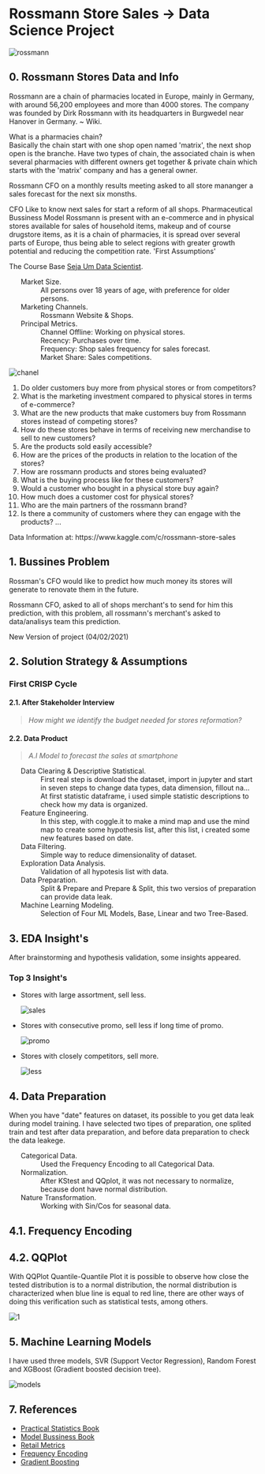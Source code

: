 # Rossmann Store Sales -> Data Science Project

![rossmann](https://user-images.githubusercontent.com/75986085/152585675-a7ceff53-8a6f-4548-84ea-abfd32c00fbf.png)


<h2>0. Rossmann Stores Data and Info</h2>
<p>Rossmann are a chain of pharmacies located in Europe, mainly in Germany, with around 56,200 employees and more than 4000 stores. The company was founded by Dirk Rossmann with its headquarters in Burgwedel near Hanover in Germany. ~ Wiki.</p>
<p>What is a pharmacies chain?<br>Basically the chain start with one shop open named 'matrix', the next shop open is the branche. Have two types of chain, the associated chain is when several pharmacies with different owners get together & private chain which starts with the 'matrix' company and has a general owner.</p>

<p>Rossmann CFO on a monthly results meeting asked to all store mananger a sales forecast for the next six monsths.</p>

<p>CFO Like to know next sales for start a reform of all shops.
Pharmaceutical Bussiness Model
Rossmann is present with an e-commerce and in physical stores available for sales of household items, makeup and of course drugstore items, as it is a chain of pharmacies, it is spread over several parts of Europe, thus being able to select regions with greater growth potential and reducing the competition rate.
'First Assumptions'</p>
<p>The Course Base <a href='https://sejaumdatascientist.com/eu-criei-esse-projeto-e-consegui-meu-primeiro-emprego-como-data-scientist/'>Seja Um Data Scientist</a>.</p>

<ul>
  <dl>
    <dt>Market Size.</dt>
      <dd>All persons over 18 years of age, with preference for older persons.</dd>
    <dt>Marketing Channels.</dt>
      <dd>Rossmann Website & Shops.</dd>
    <dt>Principal Metrics.</dt>
      <dd>Channel Offline: Working on physical stores.</dd>
      <dd>Recency: Purchases over time.</dd>
      <dd>Frequency: Shop sales frequency for sales forecast.</dd>
      <dd>Market Share: Sales competitions.</dd>
  </dl>
</ul>

![chanel](https://user-images.githubusercontent.com/75986085/153439927-f4684894-7067-4023-b089-2116e6d5a7bb.png)

1. Do older customers buy more from physical stores or from competitors?
2. What is the marketing investment compared to physical stores in terms of e-commerce?
3. What are the new products that make customers buy from Rossmann stores instead of competing stores?
4. How do these stores behave in terms of receiving new merchandise to sell to new customers?
5. Are the products sold easily accessible?
6. How are the prices of the products in relation to the location of the stores?
7. How are rossmann products and stores being evaluated?
8. What is the buying process like for these customers?
9. Would a customer who bought in a physical store buy again?
10. How much does a customer cost for physical stores?
11. Who are the main partners of the rossmann brand?
12. Is there a community of customers where they can engage with the products? ...

<p>Data Information at: https://www.kaggle.com/c/rossmann-store-sales</p>

<h2>1. Bussines Problem</h2>

<p>Rossman's CFO would like to predict how much money its stores will generate to renovate them in the future.</p>
<p>Rossmann CFO, asked to all of shops merchant's to send for him this prediction, with this problem, all rossmann's merchant's asked to data/analisys team this prediction.</p>
<p>New Version of project (04/02/2021)</p>

<h2>2. Solution Strategy & Assumptions </h2>
<h3>First CRISP Cycle</h3>

<h4>2.1. After Stakeholder Interview</h4>

> *How might we identify the budget needed for stores reformation?*

<h4>2.2. Data Product</h4>

> *A.I Model to forecast the sales at smartphone*

<ul>
  <dl>
    <dt>Data Clearing & Descriptive Statistical.</dt>
      <dd>First real step is download the dataset, import in jupyter and start in seven steps to change data types, data dimension, fillout na... At first statistic dataframe, i used simple statistic descriptions to check how my data is organized.</dd>
    <dt>Feature Engineering.</dt>
      <dd>In this step, with coggle.it to make a mind map and use the mind map to create some hypothesis list, after this list, i created some new features based on date.</dd>
    <dt>Data Filtering.</dt>
      <dd>Simple way to reduce dimensionality of dataset.</dd>
    <dt>Exploration Data Analysis.</dt>
      <dd>Validation of all hypotesis list with data.</dd>
    <dt>Data Preparation.</dt>
      <dd>Split & Prepare and Prepare & Split, this two versios of preparation can provide data leak.</dd>
    <dt>Machine Learning Modeling.</dt>
      <dd>Selection of Four ML Models, Base, Linear and two Tree-Based.</dd>
  </dl>
</ul>

<h2>3. EDA Insight's</h2>

<p>After brainstorming and hypothesis validation, some insights appeared.</p>
<h3> Top 3 Insight's </h3>
<ul>
  <li>Stores with large assortment, sell less.</li>

![sales](https://user-images.githubusercontent.com/75986085/153096505-fe9a9afb-f6e6-451d-a85d-d5579839071d.jpeg)

  
  <li>Stores with consecutive promo, sell less if long time of promo.</li>
  
![promo](https://user-images.githubusercontent.com/75986085/153096571-6f01a3b5-a87c-487d-acdd-7c1592e379c3.jpg)

  
  <li>Stores with closely competitors, sell more.</li>
  
![less](https://user-images.githubusercontent.com/75986085/153096584-eb58b3c4-2d4e-457e-a7f8-82ef6f9b5604.jpg)
  
</ul>

<h2>4. Data Preparation</h2>
<p>When you have "date" features on dataset, its possible to you get data leak during model training. I have selected two tipes of preparation, one splited train and test after data preparation, and before data preparation to check the data leakege.</p>
<ul>
  <dl>
    <dt>Categorical Data.</dt>
      <dd>Used the Frequency Encoding to all Categorical Data.</dd>
    <dt>Normalization.</dt>
      <dd>After KStest and QQplot, it was not necessary to normalize, because dont have normal distribution.</dd>
    <dt>Nature Transformation.</dt>
      <dd>Working with Sin/Cos for seasonal data.</dd>
  </dl>
</ul>
<h2>4.1. Frequency Encoding</h2>
<p></p>
<h2>4.2. QQPlot</h2>
<p>With QQPlot Quantile-Quantile Plot it is possible to observe how close the tested distribution is to a normal distribution, the normal distribution is characterized when blue line is equal to red line, there are other ways of doing this verification such as statistical tests, among others.</p>

![1](https://user-images.githubusercontent.com/75986085/154390648-3e89fe22-c6f8-4e65-ac09-b025e364766a.png)

<h2>5. Machine Learning Models</h2>
<p>I have used three models, SVR (Support Vector Regression), Random Forest and XGBoost (Gradient boosted decision tree).</p>

![models](https://user-images.githubusercontent.com/75986085/154582560-384c54b0-c4a3-4e11-8862-5905ac12c197.png)


<h2>7. References</h2>
<ul>
  <li><a href='https://www.oreilly.com/library/view/practical-statistics-for/9781491952955/'>Practical Statistics Book</li>
  <li><a href='https://www.strategyzer.com/books/business-model-generation'>Model Bussiness Book</li>
  <li><a href='https://www.docusign.com.br/blog/indicadores-do-varejo'>Retail Metrics</li>
  <li><a href='https://www.kaggle.com/bhavikapanara/frequency-encoding'>Frequency Encoding</li>
  <li><a href='https://en.wikipedia.org/wiki/Gradient_boosting'>Gradient Boosting</li>
</ul>
